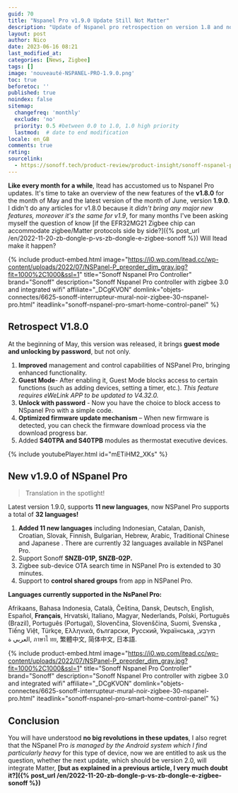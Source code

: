 ```yaml
---
guid: 70
title: "Nspanel Pro v1.9.0 Update Still Not Matter"
description: "Update of Nspanel pro retrospection on version 1.8 and novelty of 1.9, itead has still not integrated Matter, Is it possible? Will version 2.0 come with zigbee/matter compatibility"
layout: post
author: Nico
date: 2023-06-16 08:21
last_modified_at: 
categories: [News, Zigbee]
tags: []
image: 'nouveauté-NSPANEL-PRO-1.9.0.png'
toc: true
beforetoc: ''
published: true
noindex: false
sitemap:
  changefreq: 'monthly'
  exclude: 'no'
  priority: 0.5 #between 0.0 to 1.0, 1.0 high priority
  lastmod:  # date to end modification
locale: en_GB
comments: true
rating:  
sourcelink:
  - https://sonoff.tech/product-review/product-insight/sonoff-nspanel-pro-version-update-information-and-faq/
---
```


**Like every month for a while**, Itead has accustomed us to Nspanel Pro updates. It's time to take an overview of the new features of the **v1.8.0** for the month of May and the latest version of the month of June, version **1.9.0**. I didn't do any articles for v1.8.0 because it *didn't bring any major new features, moreover it's the same for v1.9*, for many months I've been asking myself the question of know [if the EFR32MG21 Zigbee chip can accommodate zigbee/Matter protocols side by side?]({% post_url /en/2022-11-20-zb-dongle-p-vs-zb-dongle-e-zigbee-sonoff %}) Will Itead make it happen?

{% include product-embed.html image="https://i0.wp.com/itead.cc/wp-content/uploads/2022/07/NSPanel-P_preorder_dim_gray.jpg?fit=1000%2C1000&ssl=1" title="Sonoff Nspanel Pro Controller" brand="Sonoff" description="Sonoff Nspanel Pro controller with zigbee 3.0 and integrated wifi" affiliate="_DCgKVON" domlink="objets-connectes/6625-sonoff-interrupteur-mural-noir-zigbee-30-nspanel-pro.html" iteadlink="sonoff-nspanel-pro-smart-home-control-panel" %}

## Retrospect V1.8.0

At the beginning of May, this version was released, it brings **guest mode and unlocking by password**, but not only.

1. **Improved** management and control capabilities of NSPanel Pro, bringing enhanced functionality.
2. **Guest Mode**- After enabling it, Guest Mode blocks access to certain functions (such as adding devices, setting a timer, etc.). *This feature requires eWeLink APP to be updated to V4.32.0.*
3. **Unlock with password** - Now you have the choice to block access to NSpanel Pro with a simple code.
4. **Optimized firmware update mechanism** – When new firmware is detected, you can check the firmware download process via the download progress bar.
5. Added **S40TPA and S40TPB** modules as thermostat executive devices.

{% include youtubePlayer.html id="mETiHM2_XKs" %}

## New v1.9.0 of NSpanel Pro

> Translation in the spotlight!

Latest version 1.9.0, supports **11 new languages**, now NSPanel Pro supports a total of **32 languages!**

1. **Added 11 new languages** including Indonesian, Catalan, Danish, Croatian, Slovak, Finnish, Bulgarian, Hebrew, Arabic, Traditional Chinese and Japanese . There are currently 32 languages available in NSPanel Pro.
2. Support Sonoff **SNZB-01P, SNZB-02P.**
3. Zigbee sub-device OTA search time in NSPanel Pro is extended to 30 minutes.
4. Support to **control shared groups** from app in NSPanel Pro.

**Languages currently supported in the NsPanel Pro:**

Afrikaans, Bahasa Indonesia, Català, Čeština, Dansk, Deutsch, English, Español, **Français**, Hrvatski, Italiano, Magyar, Nederlands, Polski, Português (Brazil), Português (Portugal), Slovenčina, Slovenščina, Suomi, Svenska , Tiếng Việt, Türkçe, Ελληνικά, български, Русский, Українська, תירִבְעִ, العربي ة, ภาษาไ ทย, 繁體中文, 简体中文, 日本語.

{% include product-embed.html image="https://i0.wp.com/itead.cc/wp-content/uploads/2022/07/NSPanel-P_preorder_dim_gray.jpg?fit=1000%2C1000&ssl=1" title="Sonoff Nspanel Pro Controller" brand="Sonoff" description="Sonoff Nspanel Pro controller with zigbee 3.0 and integrated wifi" affiliate="_DCgKVON" domlink="objets-connectes/6625-sonoff-interrupteur-mural-noir-zigbee-30-nspanel-pro.html" iteadlink="sonoff-nspanel-pro-smart-home-control-panel" %}

## Conclusion

You will have understood **no big revolutions in these updates**, I also regret that the NSpanel Pro *is managed by the Android system which I find particularly heavy* for this type of device, now we are entitled to ask us the question, whether the next update, which should be version 2.0, will integrate Matter, **[but as explained in a previous article, I very much doubt it?]({% post_url /en/2022-11-20-zb-dongle-p-vs-zb-dongle-e-zigbee-sonoff %})**
